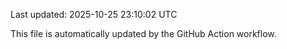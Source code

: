Last updated: 2025-10-25 23:10:02 UTC

This file is automatically updated by the GitHub Action workflow.
